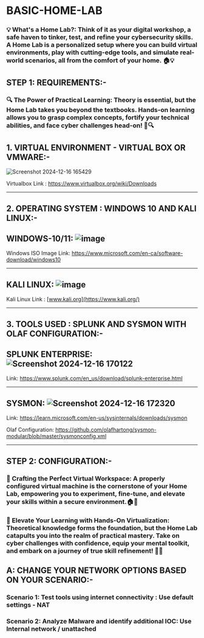 # BASIC-HOME-LAB

### 💡 What's a Home Lab?: Think of it as your digital workshop, a safe haven to tinker, test, and refine your cybersecurity skills. A Home Lab is a personalized setup where you can build virtual environments, play with cutting-edge tools, and simulate real-world scenarios, all from the comfort of your home. 🏠💡


## STEP 1: REQUIREMENTS:- 

### 🔍 The Power of Practical Learning: Theory is essential, but the Home Lab takes you beyond the textbooks.  Hands-on learning allows you to grasp complex concepts, fortify your technical abilities, and face cyber challenges head-on! 🧠🔍

## 1. VIRTUAL ENVIRONMENT - VIRTUAL BOX OR VMWARE:-

![Screenshot 2024-12-16 165429](https://github.com/user-attachments/assets/34ee4436-dc10-471e-8132-67049ac5bdf2)

Virtualbox Link : https://www.virtualbox.org/wiki/Downloads

---

## 2. OPERATING SYSTEM : WINDOWS 10 AND KALI LINUX:-

## WINDOWS-10/11: ![image](https://github.com/user-attachments/assets/1d4e8060-5225-44f7-9f1c-892d225ef48b)

Windows ISO Image Link: https://www.microsoft.com/en-ca/software-download/windows10

---

## KALI LINUX: ![image](https://github.com/user-attachments/assets/a83d0741-d51b-4c03-9df3-99327b2054f6)


Kali Linux Link : [www.kali.org](https://www.kali.org/)

---

## 3. TOOLS USED : SPLUNK AND SYSMON WITH OLAF CONFIGURATION:-

## SPLUNK ENTERPRISE: ![Screenshot 2024-12-16 170122](https://github.com/user-attachments/assets/84b9c38e-d06e-41d0-8898-af7d9abf359c)

Link: https://www.splunk.com/en_us/download/splunk-enterprise.html

---

## SYSMON: ![Screenshot 2024-12-16 172320](https://github.com/user-attachments/assets/ccd044ef-c637-4232-a242-374a58924de4)


Link: https://learn.microsoft.com/en-us/sysinternals/downloads/sysmon

Olaf Configuration: https://github.com/olafhartong/sysmon-modular/blob/master/sysmonconfig.xml

---

## STEP 2: CONFIGURATION:- 

### 🔧 Crafting the Perfect Virtual Workspace: A properly configured virtual machine is the cornerstone of your Home Lab, empowering you to experiment, fine-tune, and elevate your skills within a secure environment.🏠🔧

### 🚀 Elevate Your Learning with Hands-On Virtualization: Theoretical knowledge forms the foundation, but the Home Lab catapults you into the realm of practical mastery. Take on cyber challenges with confidence, equip your mental toolkit, and embark on a journey of true skill refinement! 🚀🧠


## A: CHANGE YOUR NETWORK OPTIONS BASED ON YOUR SCENARIO:-

### Scenario 1: Test tools using internet connectivity : Use default settings - NAT 

### Scenario 2: Analyze Malware and identify additional IOC: Use Internal network / unattached

### 






